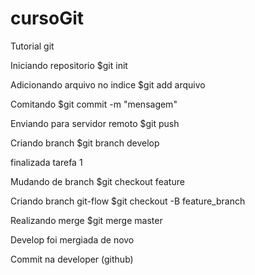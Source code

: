 # cursoGit

Tutorial git

Iniciando repositorio
$git init

Adicionando arquivo no indice
$git add arquivo

Comitando
$git commit -m "mensagem"

Enviando para servidor remoto
$git push

Criando branch
$git branch develop

finalizada tarefa 1

Mudando de branch
$git checkout feature

Criando branch git-flow
$git checkout -B feature_branch

Realizando merge
$git merge master 


Develop foi mergiada de novo

Commit na developer (github)
